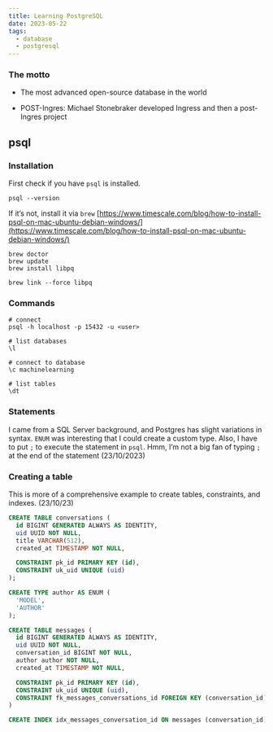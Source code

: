 ```yaml
---
title: Learning PostgreSQL
date: 2023-05-22
tags:
  - database
  - postgresql
---
```


### The motto

- The most advanced open-source database in the world

- POST-Ingres: Michael Stonebraker developed Ingress and then a post-Ingres project

## psql

### Installation

First check if you have `psql` is installed.

```shell
psql --version
```

If it’s not, install it via `brew`
[https://www.timescale.com/blog/how-to-install-psql-on-mac-ubuntu-debian-windows/](https://www.timescale.com/blog/how-to-install-psql-on-mac-ubuntu-debian-windows/)

```shell
brew doctor
brew update
brew install libpq

brew link --force libpq
```

### Commands

```shell
# connect
psql -h localhost -p 15432 -u <user>

# list databases
\l

# connect to database
\c machinelearning

# list tables
\dt
```

### Statements

I came from a SQL Server background, and Postgres has slight variations in syntax. `ENUM` was interesting that I could create a custom type. Also, I have to put `;` to execute the statement in `psql`. Hmm, I’m not a big fan of typing `;` at the end of the statement (23/10/2023)

### Creating a table

This is more of a comprehensive example to create tables, constraints, and indexes. (23/10/23)

```sql
CREATE TABLE conversations (
  id BIGINT GENERATED ALWAYS AS IDENTITY,
  uid UUID NOT NULL,
  title VARCHAR(512),
  created_at TIMESTAMP NOT NULL,

  CONSTRAINT pk_id PRIMARY KEY (id),
  CONSTRAINT uk_uid UNIQUE (uid)
);

CREATE TYPE author AS ENUM (
  'MODEL',
  'AUTHOR'
);

CREATE TABLE messages (
  id BIGINT GENERATED ALWAYS AS IDENTITY,
  uid UUID NOT NULL,
  conversation_id BIGINT NOT NULL,
  author author NOT NULL,
  created_at TIMESTAMP NOT NULL,

  CONSTRAINT pk_id PRIMARY KEY (id),
  CONSTRAINT uk_uid UNIQUE (uid),
  CONSTRAINT fk_messages_conversations_id FOREIGN KEY (conversation_id) REFERENCES conversations (id)
)

CREATE INDEX idx_messages_conversation_id ON messages (conversation_id);
```

